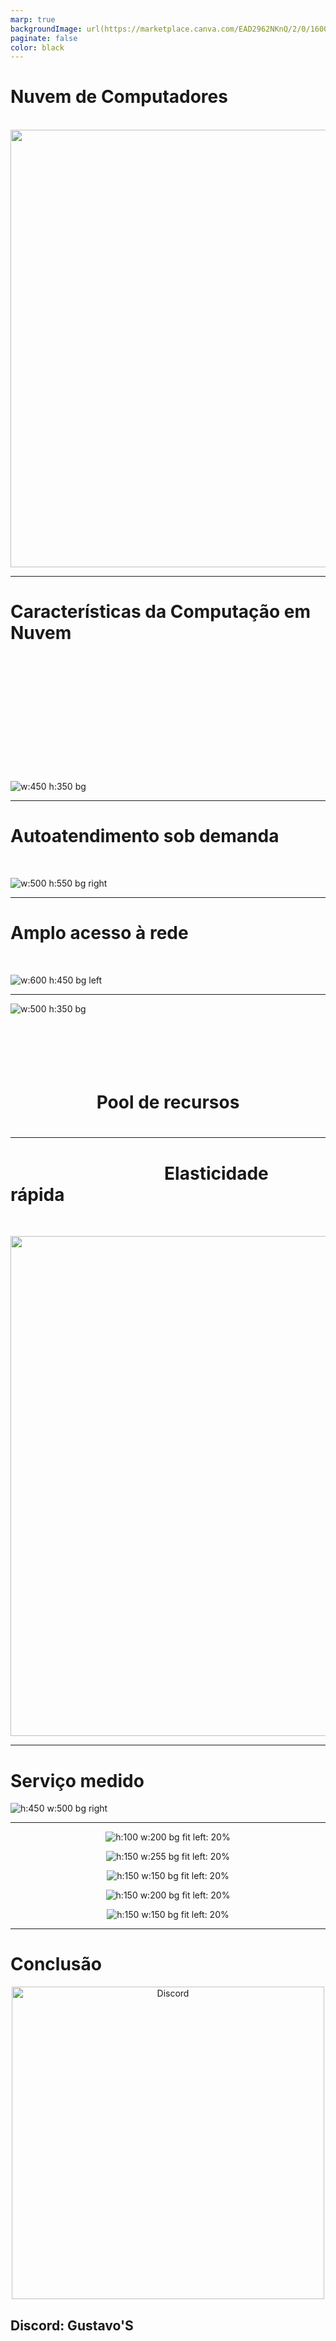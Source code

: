 ```yaml
---
marp: true
backgroundImage: url(https://marketplace.canva.com/EAD2962NKnQ/2/0/1600w/canva-rainbow-gradient-pink-and-purple-virtual-background-_Tcjok-d9b4.jpg)
paginate: false
color: black
---
```



# Nuvem de Computadores
<!-- Bom olá a todos! me chamo Gustavo e essa é minha apresentação sobre a introdução à computação em nuvem. irei explicar o conceito da computação em nuvem e suas características essenciais. -->

<p align="center">
<br>
<img src="https://github.com/Gustavo-S-Nascimento/Post-its/assets/74427958/b4a4983b-a9f6-4667-af44-80e1585ff717" width="700">

<!-- A Nuvem de computadores em resumo nada mais é do que um meio de você usar tudo que uma maquina pode oferecer seja ele armazenamento de dados e capacidade de processamento, sem a necessidade de ter um gerenciamento por sua parte ou seja você tem uma maquina que toda a parte bruta por assim dizer, o hardware não está ali, porém você consegue usar-la em sua total plenitude. -->

<!-- O Conceito de nuvem de computadores surgiu lá para meados de 1960 a partir da ideias de caras como J.C.R. Licklider que foi a influência mais importante no desenvolvimento da ARPANET e John McCarthy que inventou o termo Inteligência articifial, porém realmente ela foi ser utilizada em 1997 pelo professor de sistemas de informação, Ramnath Chellappa -->

<!-- Que ao ser criada foi definida em cinco características essenciais que ajudam a explicar por que ela é o destino que varias pessoas e empresas adotaram e adotam para uso. -->

---
# Características da Computação em Nuvem
<br>
<br>
<br>
<br>
<br>
<br>
<br>
<br>
<br>
<br>
<br>

![w:450 h:350 bg](https://github.com/Gustavo-S-Nascimento/Post-its/assets/74427958/77e835c2-4d7b-4668-b44e-21dd01967c14)

<!-- Definida pelo NIST (Instituto Nacional de Padrões e Tecnologia) que é uma agência do departamento de Comércico dos Estados Unidos que além de estabelecer as características essenciais da computação em nuvem, o NIST também desenvolve diretrizes e frameworks de seguranças cibernética para ajudar as empresas a protegerem seus dados na nuvem. e indo para a primeira caracteristica, temos (Passa o Slide) -->

---

# Autoatendimento sob demanda
<br>
<p align="center">

![w:500 h:550 bg right](https://github.com/Gustavo-S-Nascimento/Post-its/assets/74427958/0e749818-ae26-4499-aef5-1d801b635e91)

<!-- O Autoatendimento sob demanda é os usuarios poder configurar e "pegar" recursos automaticamente, sem a necessidade de uma interveção humana direta no provedor, é ter o controle total de seus recursos sem precisar de alguem para lhe dar. A segunda caracteriscita é o (Passa o Slide)-->

---

# Amplo acesso à rede
<br>
<p align="center">

![w:600 h:450 bg left](https://github.com/Gustavo-S-Nascimento/Post-its/assets/74427958/487cfd39-8812-47d8-a857-5212d2c35d3f)

<!-- Amplo acesso à rede. tendo todos os recursos da nuvem online na internet, você pode acessar por todos os tipos de maquinas, sejam elas Celulares, Tablets, Notebooks e entre outros. Ou seja lhe oferece tudo de maneira bastante conveniente e instantânea estando você aonde quer que esteja você poderá acessa-lo mesmo de outro lado do mundo. (Passa o Slide) -->


---

![w:500 h:350 bg ](https://github.com/Gustavo-S-Nascimento/Post-its/assets/74427958/727671da-b3a5-4ef9-81ab-615433004676)
<br>
<br>
<br>
<br>
<br>
<br>
<center><h1>Pool de recursos<h1></center>

<!-- Em seguida, temos a pool de recursos. Que é, todos os recursos da maquina que está lá no provedor, são agrupados e compartilhados com varios outros usuarios, porém veja bem, apenas os recursos da maquina é compartilhado e não os dados, ai são distribuido dinamicamente de acordo com a demanda de cada usuario, o que permite ter uma utilização bem mais eficiente e mais limpa para não ficar tendo aqueles travamentos chatos quando você está utilizando. (Passa o Slide) -->

---

# ⠀⠀⠀⠀⠀⠀⠀⠀⠀⠀⠀⠀Elasticidade rápida
<br>
<p align="Center">
<img src="https://github.com/Gustavo-S-Nascimento/Post-its/assets/74427958/accf3232-e69b-4474-8e6e-4bc36298e75c" width="800">

<!-- A Quarta característica é a elasticidade rápida. com os recursos sendo distribuidos pela a pool de recursos, a elasticidade rapida é como se fosse a capacidade de você poder expandir ou reduzir o tanto de recursos que você está demandando de forma fácil e rápida de acordo com sua carga de trabalho, claro ela fazendo isso automatico para você, se adaptando instantaneamente as suas necessidades para como está dito ter uma Elasticidade rápida. (Passa o Slide) -->

---

# Serviço medido

![h:450 w:500 bg right](https://github.com/Gustavo-S-Nascimento/Post-its/assets/74427958/39ae0c67-f83d-4deb-9611-97f36f1e2c90)

<!-- Por fim, temos o serviço medido. que é o proprio sistema vai monitorar e otimizar o seu uso de recursos para fornecer o maximo de informações detalhadas sobre a sua utilização, podendo assim permitir que haja um controle mais eficiente e transparente para os provedores e os usuarios da nuvem. (Passa o Slide) -->

---
<!-- E a computação em nuvem tem sido impulsionada por empresas líderes no mercado. E algumas das primeiras empresas a adotarem essa abordagem foram o Google, Amazon, Microsoft, Oracle e IBM. Fornecendo uma ampla gama de serviços e soluções em nuvem para atender às necessidades das empresas e usuários finais.-->


<center>

![h:100 w:200 bg fit left: 20%](https://upload.wikimedia.org/wikipedia/commons/thumb/2/2f/Google_2015_logo.svg/2560px-Google_2015_logo.svg.png)

![h:150 w:255 bg fit left: 20%](https://upload.wikimedia.org/wikipedia/commons/thumb/a/a9/Amazon_logo.svg/1200px-Amazon_logo.svg.png)

![h:150 w:150 bg fit left: 20%](https://www.microsoft.com/pt-br/microsoft-365/blog/wp-content/uploads/sites/51/2022/06/cropped-microsoft_logo_element.png)

![h:150 w:200 bg fit left: 20%](https://upload.wikimedia.org/wikipedia/commons/thumb/c/c3/Oracle_Logo.svg/2560px-Oracle_Logo.svg.png)

![h:150 w:150 bg fit left: 20%](https://upload.wikimedia.org/wikipedia/commons/thumb/5/51/IBM_logo.svg/2560px-IBM_logo.svg.png)
</center>

---

<h1>Conclusão</h1>
<!-- e Esse cara da sombrancelha de carvão sou eu, caso alguem tenha se interessado e queira procurar mais a fundo, me chama no discord que eu tenho alguns artigos mais profundos sobre Nuvem de computadores, só tem uma desvantagem, são completamentes em inglês -->

<p align="center">
<img src="https://avatars.githubusercontent.com/u/74427958?v=4" alt="Discord" width="500">
</p>
<h2>Discord: Gustavo'S<h/2>
